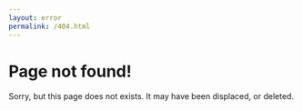 ```yaml
---
layout: error
permalink: /404.html
---
```


# Page not found!

Sorry, but this page does not exists. It may have been displaced, or deleted.
